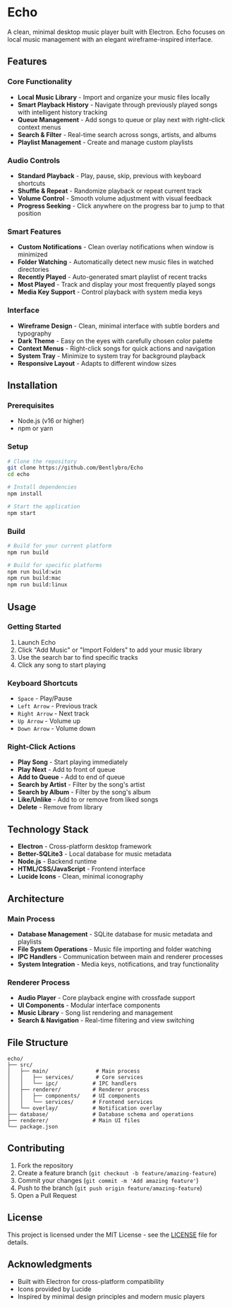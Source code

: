 # Echo

A clean, minimal desktop music player built with Electron. Echo focuses on local music management with an elegant wireframe-inspired interface.

## Features

### Core Functionality
- **Local Music Library** - Import and organize your music files locally
- **Smart Playback History** - Navigate through previously played songs with intelligent history tracking
- **Queue Management** - Add songs to queue or play next with right-click context menus
- **Search & Filter** - Real-time search across songs, artists, and albums
- **Playlist Management** - Create and manage custom playlists

### Audio Controls
- **Standard Playback** - Play, pause, skip, previous with keyboard shortcuts
- **Shuffle & Repeat** - Randomize playback or repeat current track
- **Volume Control** - Smooth volume adjustment with visual feedback
- **Progress Seeking** - Click anywhere on the progress bar to jump to that position

### Smart Features
- **Custom Notifications** - Clean overlay notifications when window is minimized
- **Folder Watching** - Automatically detect new music files in watched directories
- **Recently Played** - Auto-generated smart playlist of recent tracks
- **Most Played** - Track and display your most frequently played songs
- **Media Key Support** - Control playback with system media keys

### Interface
- **Wireframe Design** - Clean, minimal interface with subtle borders and typography
- **Dark Theme** - Easy on the eyes with carefully chosen color palette
- **Context Menus** - Right-click songs for quick actions and navigation
- **System Tray** - Minimize to system tray for background playback
- **Responsive Layout** - Adapts to different window sizes

## Installation

### Prerequisites
- Node.js (v16 or higher)
- npm or yarn

### Setup
```bash
# Clone the repository
git clone https://github.com/Bentlybro/Echo
cd echo

# Install dependencies
npm install

# Start the application
npm start
```

### Build
```bash
# Build for your current platform
npm run build

# Build for specific platforms
npm run build:win
npm run build:mac
npm run build:linux
```

## Usage

### Getting Started
1. Launch Echo
2. Click "Add Music" or "Import Folders" to add your music library
3. Use the search bar to find specific tracks
4. Click any song to start playing

### Keyboard Shortcuts
- `Space` - Play/Pause
- `Left Arrow` - Previous track
- `Right Arrow` - Next track
- `Up Arrow` - Volume up
- `Down Arrow` - Volume down

### Right-Click Actions
- **Play Song** - Start playing immediately
- **Play Next** - Add to front of queue
- **Add to Queue** - Add to end of queue
- **Search by Artist** - Filter by the song's artist
- **Search by Album** - Filter by the song's album
- **Like/Unlike** - Add to or remove from liked songs
- **Delete** - Remove from library

## Technology Stack

- **Electron** - Cross-platform desktop framework
- **Better-SQLite3** - Local database for music metadata
- **Node.js** - Backend runtime
- **HTML/CSS/JavaScript** - Frontend interface
- **Lucide Icons** - Clean, minimal iconography

## Architecture

### Main Process
- **Database Management** - SQLite database for music metadata and playlists
- **File System Operations** - Music file importing and folder watching
- **IPC Handlers** - Communication between main and renderer processes
- **System Integration** - Media keys, notifications, and tray functionality

### Renderer Process
- **Audio Player** - Core playback engine with crossfade support
- **UI Components** - Modular interface components
- **Music Library** - Song list rendering and management
- **Search & Navigation** - Real-time filtering and view switching

## File Structure

```
echo/
├── src/
│   ├── main/               # Main process
│   │   ├── services/       # Core services
│   │   └── ipc/           # IPC handlers
│   ├── renderer/          # Renderer process
│   │   ├── components/    # UI components
│   │   └── services/      # Frontend services
│   └── overlay/           # Notification overlay
├── database/              # Database schema and operations
├── renderer/              # Main UI files
└── package.json
```

## Contributing

1. Fork the repository
2. Create a feature branch (`git checkout -b feature/amazing-feature`)
3. Commit your changes (`git commit -m 'Add amazing feature'`)
4. Push to the branch (`git push origin feature/amazing-feature`)
5. Open a Pull Request

## License

This project is licensed under the MIT License - see the [LICENSE](LICENSE) file for details.

## Acknowledgments

- Built with Electron for cross-platform compatibility
- Icons provided by Lucide
- Inspired by minimal design principles and modern music players
